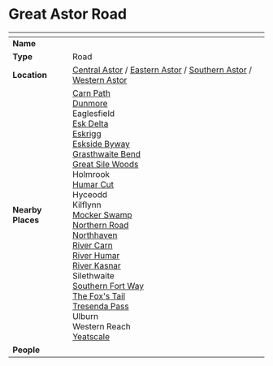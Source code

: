 # Great Astor Road

| []() | |
| --- | --- |
| **Name** | |
| **Type** | Road |
| **Location** | [Central Astor](../regions/central-astor.md) / [Eastern Astor](../regions/eastern-astor.md) / [Southern Astor](../regions/southern-astor.md) / [Western Astor](../regions/western-astor.md) |
| **Nearby Places** | [Carn Path](carn-path.md)<br />[Dunmore](../cities/dunmore.md)<br />Eaglesfield<br />[Esk Delta](../rivers-lakes/esk-delta.md)<br />[Eskrigg](../cities/eskrigg.md)<br />[Eskside Byway](eskside-byway.md)<br />[Grasthwaite Bend](grasthwaite-bend.md)<br />[Great Sile Woods](../forests/great-sile-woods.md)<br />Holmrook<br />[Humar Cut](humar-cut.md)<br />Hyceodd<br />Kilflynn<br />[Mocker Swamp](../forests/mocker-swamp.md)<br />[Northern Road](northern-road.md)<br />[Northhaven](../cities/northhaven.md)<br />[River Carn](../rivers-lakes/river-carn.md)<br />[River Humar](../rivers-lakes/river-humar.md)<br />[River Kasnar](../rivers-lakes/river-kasnar.md)<br />Silethwaite<br />[Southern Fort Way](southern-fort-way.md)<br />[The Fox's Tail](the-foxs-tail.md)<br />[Tresenda Pass](tresenda-pass.md)<br />Ulburn<br />Western Reach<br />[Yeatscale](../cities/yeatscale.md) |
| **People** | |
